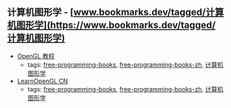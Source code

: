 计算机图形学 - [www.bookmarks.dev/tagged/计算机图形学](https://www.bookmarks.dev/tagged/计算机图形学)
---
* [OpenGL 教程](https://github.com/zilongshanren/opengl-tutorials)
    * tags: [free-programming-books](../tagged/free-programming-books.md), [free-programming-books-zh](../tagged/free-programming-books-zh.md), [计算机图形学](../tagged/计算机图形学.md)
* [LearnOpenGL CN](https://learnopengl-cn.github.io)
    * tags: [free-programming-books](../tagged/free-programming-books.md), [free-programming-books-zh](../tagged/free-programming-books-zh.md), [计算机图形学](../tagged/计算机图形学.md)
